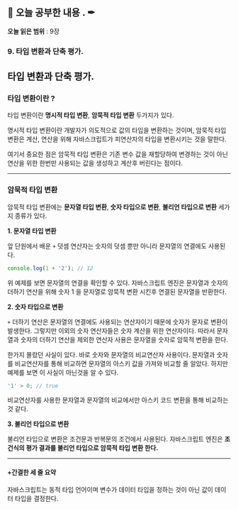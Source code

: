 ## 📕 오늘 공부한 내용 . ✒

**오늘 읽은 범위** : 9장

### 9. 타입 변환과 단축 평가.

## 타입 변환과 단축 평가.

### 타입 변환이란 ?

타입 변환이란 **명시적 타입 변환**, **암묵적 타입 변환** 두가지가 있다.

명시적 타입 변환이란 개발자가 의도적으로 값의 타입을 변환하는 것이며, 암묵적 타입 변환은 계산, 연산을 위해 자바스크립트가 피연산자의 타입을 변환시키는 것을 말한다.

여기서 중요한 점은 암묵적 타입 변환은 기존 변수 값을 재할당하여 변경하는 것이 아닌 연산을 위한 한번만 사용되는 값을 생성하고 계산후 버린다는 점이다.

---

### 암묵적 타입 변환

암묵적 타입 변환에는 **문자열 타입 변환**, **숫자 타입으로 변환**, **불리언 타입으로 변환** 세가지 종류가 있다.

**1. 문자열 타입 변환**

앞 단원에서 배운 `+` 덧셈 연산자는 숫자의 덧셈 뿐만 아니라 문자열의 연결에도 사용된다.

```javascript
console.log(1 + '2'); // 12
```

위 예제를 보면 문자열의 연결을 확인할 수 있다. 자바스크립트 엔진은 문자열과 숫자의 더하기 연산을 위해 숫자 1 을 문자열로 암묵적 변환 시킨후 연결된 문자열을 반환한다.

**2. 숫자 타입으로 변환**

`+` 더하기 연산은 문자열의 연결에도 사용되는 연산자이기 때문에 숫자가 문자로 변환이 발생한다.
그렇지만 이외의 숫자 연산자들은 숫자 계산을 위한 연산자이다. 따라서 문자열과 숫자의 더하기 연산을 제외한 연산자 사용은 문자열을 숫자로 암묵적 변환을 한다.

한가지 몰랐던 사실이 있다. 바로 숫자와 문자열의 비교연산자 사용이다. 문자열과 숫자를 비교연산자를 통해 비교하면 문자열의 아스키 값을 가져와 비교할 줄 알았다. 하지만 예제를 보면 이 사실이 아닌것을 알 수 있다.

```javascript
'1' > 0; // true
```

비교연산자를 사용한 문자열과 문자열의 비교에서만 아스키 코드 변환을 통해 비교하는것 같다.

**3. 불리언 타입으로 변환**

불리언 타입으로 변환은 조건문과 반복문의 조건에서 사용된다.
자바스크립트 엔진은 **조건식의 평가 결과를 불리언 타입으로 암묵적 타입 변환 한다.**

---

#### +간결한 세 줄 요약

자바스크립트는 동적 타입 언어이며 변수가 데이터 타입을 정하는 것이 아닌 값이 데이터 타입을 결정한다.
